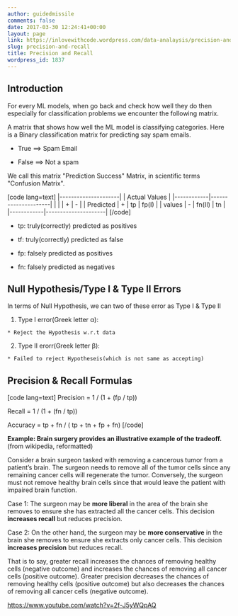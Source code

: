 ```yaml
---
author: guidedmissile
comments: false
date: 2017-03-30 12:24:41+00:00
layout: page
link: https://inlovewithcode.wordpress.com/data-analaysis/precision-and-recall/
slug: precision-and-recall
title: Precision and Recall
wordpress_id: 1837
---
```


## Introduction



For every ML models, when go back and check how well they do then especially for classification problems we encounter the following matrix.

A matrix that shows how well the ML model is classifying categories. Here is a Binary classification matrix for predicting say spam emails.





  * True ==> Spam Email


  * False ==> Not a spam



We call this matrix "Prediction Success" Matrix, in scientific terms "Confusion Matrix".

[code lang=text]
             |---------------------|
             |     Actual Values   |
|------------|---------------------|
|            |   |   +     |  -    |
| Predicted  | + |  tp     | fp(I) |
|    values  | - |  fn(II) | tn    |
|------------|---------------------|
[/code]



  * tp: truly(correctly) predicted as positives


  * tf: truly(correctly) predicted as false


  * fp: falsely predicted as positives


  * fn: falsely predicted as negatives





## Null Hypothesis/Type I & Type II Errors



In terms of Null Hypothesis, we can two of these error as Type I & Type II





  1. Type I error(Greek letter α):



    * Reject the Hypothesis w.r.t data




  2. Type II erorr(Greek letter β):



    * Failed to reject Hypotheseis(which is not same as accepting)







## Precision & Recall Formulas



[code lang=text]
Precision = 1 / (1 + (fp / tp))

Recall = 1 / (1 + (fn / tp))

Accuracy = tp + fn / ( tp + tn + fp + fn)
[/code]

**Example: Brain surgery provides an illustrative example of the tradeoff.**
(from wikipedia, reformatted)

Consider a brain surgeon tasked with removing a cancerous tumor from a patient’s brain.  The surgeon needs to remove all of the tumor cells since any remaining cancer cells will regenerate the tumor. Conversely, the surgeon must not remove healthy brain cells since that would leave the patient with impaired brain function.

Case 1: The surgeon may be **more liberal** in the area of the brain she removes to ensure she has extracted all the cancer cells. This decision **increases recall** but reduces precision.

Case 2: On the other hand, the surgeon may be **more conservative** in the brain she removes to ensure she extracts only cancer cells. This decision **increases precision** but reduces recall.

That is to say, greater recall increases the chances of removing healthy cells (negative outcome) and increases the chances of removing all cancer cells (positive outcome). Greater precision decreases the chances of removing healthy cells (positive outcome) but also decreases the chances of removing all cancer cells (negative outcome).

https://www.youtube.com/watch?v=2f-J5yWQpAQ
